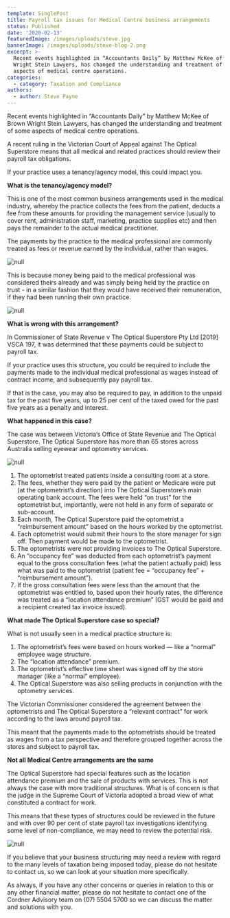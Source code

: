 ```yaml
---
template: SinglePost
title: Payroll tax issues for Medical Centre business arrangements
status: Published
date: '2020-02-13'
featuredImage: /images/uploads/steve.jpg
bannerImage: /images/uploads/steve-blog-2.png
excerpt: >-
  Recent events highlighted in “Accountants Daily” by Matthew McKee of Brown
  Wright Stein Lawyers, has changed the understanding and treatment of some
  aspects of medical centre operations.
categories:
  - category: Taxation and Compliance
authors:
  - author: Steve Payne
---
```

Recent events highlighted in “Accountants Daily” by Matthew McKee of Brown Wright Stein Lawyers, has changed the understanding and treatment of some aspects of medical centre operations.

A recent ruling in the Victorian Court of Appeal against The Optical Superstore means that all medical and related practices should review their payroll tax obligations. 

If your practice uses a tenancy/agency model, this could impact you.

**What is the tenancy/agency model?**

This is one of the most common business arrangements used in the medical industry, whereby the practice collects the fees from the patient, deducts a fee from these amounts for providing the management service (usually to cover rent, administration staff, marketing, practice supplies etc) and then pays the remainder to the actual medical practitioner.

The payments by the practice to the medical professional are commonly treated as fees or revenue earned by the individual, rather than wages.  

![null](/images/uploads/steve-blog-1.png)

This is because money being paid to the medical professional was considered theirs already and was simply being held by the practice on trust - in a similar fashion that they would have received their remuneration, if they had been running their own practice.

![null](/images/uploads/sp-blog-1...png)

**What is wrong with this arrangement?**

In Commissioner of State Revenue v The Optical Superstore Pty Ltd \[2019] VSCA 197, it was determined that these payments could be subject to payroll tax. 

If your practice uses this structure, you could be required to include the payments made to the individual medical professional as wages instead of contract income, and subsequently pay payroll tax. 

If that is the case, you may also be required to pay, in addition to the unpaid tax for the past five years, up to 25 per cent of the taxed owed for the past five years as a penalty and interest.

**What happened in this case?**

The case was between Victoria’s Office of State Revenue and The Optical Superstore. The Optical Superstore has more than 65 stores across Australia selling eyewear and optometry services.

![null](/images/uploads/steve-blog-2.png)



1. The optometrist treated patients inside a consulting room at a store.
2. The fees, whether they were paid by the patient or Medicare were put (at the optometrist’s direction) into The Optical Superstore’s main operating bank account. The fees were held “on trust” for the optometrist but, importantly, were not held in any form of separate or sub-account.
3. Each month, The Optical Superstore paid the optometrist a “reimbursement amount” based on the hours worked by the optometrist.
4. Each optometrist would submit their hours to the store manager for sign off. Then payment would be made to the optometrist.
5. The optometrists were not providing invoices to The Optical Superstore.
6. An “occupancy fee” was deducted from each optometrist’s payment equal to the gross consultation fees (what the patient actually paid) less what was paid to the optometrist (patient fee = “occupancy fee” + “reimbursement amount”).
7. If the gross consultation fees were less than the amount that the optometrist was entitled to, based upon their hourly rates, the difference was treated as a “location attendance premium” (GST would be paid and a recipient created tax invoice issued).

**What made The Optical Superstore case so special?**

What is not usually seen in a medical practice structure is:

1. The optometrist’s fees were based on hours worked — like a “normal” employee wage structure.
2. The “location attendance” premium.
3. The optometrist’s effective time sheet was signed off by the store manager (like a “normal” employee).
4. The Optical Superstore was also selling products in conjunction with the optometry services.

The Victorian Commissioner considered the agreement between the optometrists and The Optical Superstore a “relevant contract” for work according to the laws around payroll tax. 

This meant that the payments made to the optometrists should be treated as wages from a tax perspective and therefore grouped together across the stores and subject to payroll tax.

**Not all Medical Centre arrangements are the same**

The Optical Superstore had special features such as the location attendance premium and the sale of products with services. This is not always the case with more traditional structures. What is of concern is that the judge in the Supreme Court of Victoria adopted a broad view of what constituted a contract for work. 

This means that these types of structures could be reviewed in the future and with over 90 per cent of state payroll tax investigations identifying some level of non-compliance, we may need to review the potential risk. 

![null](/images/uploads/sp-blog-3.png.jpg)

If you believe that your business structuring may need a review with regard to the many levels of taxation being imposed today, please do not hesitate to contact us, so we can look at your situation more specifically.

As always, if you have any other concerns or queries in relation to this or any other financial matter, please do not hesitate to contact one of the Cordner Advisory team on (07) 5504 5700 so we can discuss the matter and solutions with you.
